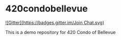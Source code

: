 420condobellevue
================
[![Gitter](https://badges.gitter.im/Join Chat.svg)](https://gitter.im/AGPino/420condobellevue?utm_source=badge&utm_medium=badge&utm_campaign=pr-badge&utm_content=badge)

This is a demo repository for 420 Condo of Bellevue
